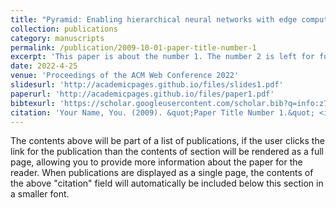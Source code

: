 ```yaml
---
title: "Pyramid: Enabling hierarchical neural networks with edge computing"
collection: publications
category: manuscripts
permalink: /publication/2009-10-01-paper-title-number-1
excerpt: 'This paper is about the number 1. The number 2 is left for future work.'
date: 2022-4-25
venue: 'Proceedings of the ACM Web Conference 2022'
slidesurl: 'http://academicpages.github.io/files/slides1.pdf'
paperurl: 'http://academicpages.github.io/files/paper1.pdf'
bibtexurl: 'https://scholar.googleusercontent.com/scholar.bib?q=info:z7HO3T7J8NIJ:scholar.google.com/&output=citation&scisdr=CgLNT0f7ELXU8Qn0lPw:AAZF9b8AAAAAaMzyjPyhr2E51qjLx2-n-PJLGl8&scisig=AAZF9b8AAAAAaMzyjJ9El-etEhmzeu6ffofLbD4&scisf=4&ct=citation&cd=-1&hl=en&scfhb=1'
citation: 'Your Name, You. (2009). &quot;Paper Title Number 1.&quot; <i>Journal 1</i>. 1(1).'
---
```

The contents above will be part of a list of publications, if the user clicks the link for the publication than the contents of section will be rendered as a full page, allowing you to provide more information about the paper for the reader. When publications are displayed as a single page, the contents of the above "citation" field will automatically be included below this section in a smaller font.
